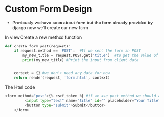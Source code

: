# Custom Form Design

- Previously we have seen about form but the form already provided by django now we’ll create our new form

In view Create a new method function 

```python
def create_form_post(request):
    if request.method == 'POST':  #If we sent the form in POST 
        my_new_title = request.POST.get('title')  #to get the value of title it get elements by there names
        print(my_new_title) #Print the input from client data

        
    context = {} #we don't need any data for now
    return render(request, 'form.html', context)
```

The Html code

```python
<form method="post">{% csrf_token %} #if we use post method we should add {% csrf_token %} to encryption method
         <input type="text" name="title" id="" placeholder="Your Title">
         <button type="submit">Submit</button>
    </form>
```